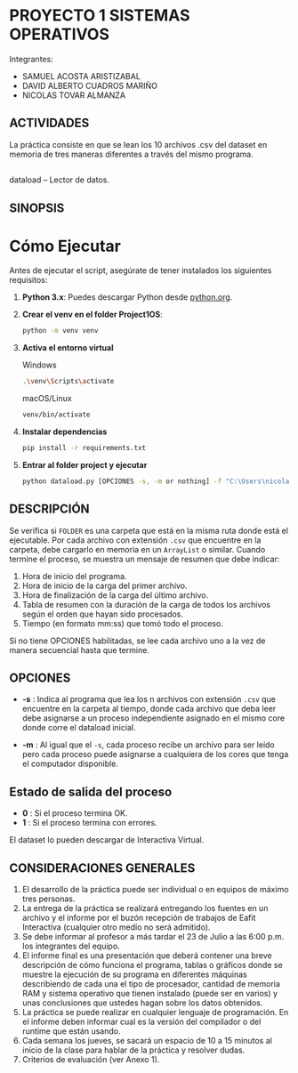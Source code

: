 # PROYECTO 1 SISTEMAS OPERATIVOS 

Integrantes:
- SAMUEL ACOSTA ARISTIZABAL
- DAVID ALBERTO CUADROS MARIÑO
- NICOLAS TOVAR ALMANZA

## ACTIVIDADES

La práctica consiste en que se lean los 10 archivos .csv del dataset en memoria de tres maneras diferentes a través del mismo programa.

## 
dataload – Lector de datos.

## SINOPSIS
# Cómo Ejecutar

Antes de ejecutar el script, asegúrate de tener instalados los siguientes requisitos:

1. **Python 3.x**: Puedes descargar Python desde [python.org](https://www.python.org/downloads/).
2. **Crear el venv en el folder Project1OS**:

   ```sh
   python -m venv venv

3. **Activa el entorno virtual**
   
   Windows

   ```sh
   .\venv\Scripts\activate
   ```
   macOS/Linux
   ```sh
   venv/bin/activate

4. **Instalar dependencias**
   ```sh
   pip install -r requirements.txt

5. **Entrar al folder project y ejecutar**
   ```sh
   python dataload.py [OPCIONES -s, -m or nothing] -f "C:\Users\nicolas\Desktop\U\15vo\Sistemas Operativos\Proyecto3\datasets"


## DESCRIPCIÓN

Se verifica si `FOLDER` es una carpeta que está en la misma ruta donde está el ejecutable. Por cada archivo con extensión `.csv` que encuentre en la carpeta, debe cargarlo en memoria en un `ArrayList` o similar. Cuando termine el proceso, se muestra un mensaje de resumen que debe indicar:

1. Hora de inicio del programa.
2. Hora de inicio de la carga del primer archivo.
3. Hora de finalización de la carga del último archivo.
4. Tabla de resumen con la duración de la carga de todos los archivos según el orden que hayan sido procesados.
5. Tiempo (en formato mm:ss) que tomó todo el proceso.

Si no tiene OPCIONES habilitadas, se lee cada archivo uno a la vez de manera secuencial hasta que termine.

## OPCIONES 
- **-s** : Indica al programa que lea los n archivos con extensión `.csv` que encuentre en la carpeta al tiempo, donde cada archivo que deba leer debe asignarse a un proceso independiente asignado en el mismo core donde corre el dataload inicial.

- **-m** : Al igual que el `-s`, cada proceso recibe un archivo para ser leído pero cada proceso puede asignarse a cualquiera de los cores que tenga el computador disponible.

## Estado de salida del proceso
- **0** : Si el proceso termina OK.
- **1** : Si el proceso termina con errores.

El dataset lo pueden descargar de Interactiva Virtual.

## CONSIDERACIONES GENERALES

1. El desarrollo de la práctica puede ser individual o en equipos de máximo tres personas.
2. La entrega de la práctica se realizará entregando los fuentes en un archivo y el informe por el buzón recepción de trabajos de Eafit Interactiva (cualquier otro medio no será admitido).
3. Se debe informar al profesor a más tardar el 23 de Julio a las 6:00 p.m. los integrantes del equipo.
4. El informe final es una presentación que deberá contener una breve descripción de cómo funciona el programa, tablas o gráficos donde se muestre la ejecución de su programa en diferentes máquinas describiendo de cada una el tipo de procesador, cantidad de memoria RAM y sistema operativo que tienen instalado (puede ser en varios) y unas conclusiones que ustedes hagan sobre los datos obtenidos.
5. La práctica se puede realizar en cualquier lenguaje de programación. En el informe deben informar cual es la versión del compilador o del runtime que están usando.
6. Cada semana los jueves, se sacará un espacio de 10 a 15 minutos al inicio de la clase para hablar de la práctica y resolver dudas.
7. Criterios de evaluación (ver Anexo 1).
